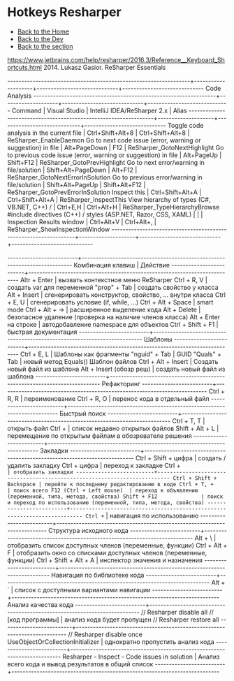 # Hotkeys Resharper

- [Back to the Home](../../README.md)
- [Back to the Dev](../README.md)
- [Back to the section](README.md)

https://www.jetbrains.com/help/resharper/2016.3/Reference__Keyboard_Shortcuts.html
2014. Lukasz Gasior. ReSharper Essentials

-----------------------------------------------------------------+--------------------+-----------------------------+-----------------------------
Code Analysis
-----------------------------------------------------------------+--------------------+-----------------------------+-----------------------------
Command                                                          | Visual Studio      | IntelliJ IDEA/ReSharper 2.x | Alias
-----------------------------------------------------------------+--------------------+-----------------------------+-----------------------------
Toggle code analysis in the current file                         | Ctrl+Shift+Alt+8   | Ctrl+Shift+Alt+8            | ReSharper_EnableDaemon
Go to next code issue (error, warning or suggestion) in file     | Alt+PageDown       | F12                         | ReSharper_GotoNextHighlight 
Go to previous code issue (error, warning or suggestion) in file | Alt+PageUp         | Shift+F12                   | ReSharper_GotoPrevHighlight
Go to next error/warning in file/solution                        | Shift+Alt+PageDown | Alt+F12                     | ReSharper_GotoNextErrorInSolution
Go to previous error/warning in file/solution                    | Shift+Alt+PageUp   | Shift+Alt+F12               | ReSharper_GotoPrevErrorInSolution
Inspect this                                                     | Ctrl+Shift+Alt+A   | Ctrl+Shift+Alt+A            | ReSharper_InspectThis
View hierarchy of types (C#, VB.NET, C++) /                      | Ctrl+E,H           | Ctrl+Alt+H                  | ReSharper_TypeHierarchyBrowse
#include directives (C++) / styles (ASP.NET, Razor, CSS, XAML)   |                    |                             | 
Inspection Results window                                        | Ctrl+Alt+V         | Ctrl+Alt+,                  | ReSharper_ShowInspectionWindow
-----------------------------------------------------------------+--------------------+-----------------------------+-----------------------------


-------------------------+--------------------------------------------------------------------------
Комбинация клавиш        | Действие
-------------------------+--------------------------------------------------------------------------
Altr + Enter             | вызвать контекстное меню ReSharper
Ctrl + R, V              | создать var для переменной
"prop" + Tab             | создать свойство у класса
Alt + Insert             | сгенерировать конструктор, свойство, ... внутри класса
Ctrl + E, U              | сгенерировать условие (if, while, ...)
Ctrl + Alt + Space       | smart mode
Ctrl + Alt + ->          | расширенное выделение кода
Alt + Delete             | безопасное удаление (проверка на наличие членов класса)
Alt + Enter на строке    | автодобавление namespace для объектов
Ctrl + Shift + F1        | быстрая документация
-------------------------+--------------------------------------------------------------------------
Шаблоны
-------------------------+--------------------------------------------------------------------------
Ctrl + E, L              | Шаблоны как фрагменты
"nguid" + Tab            | GUID
"Quals" + Tab            | новый метод Equals()
Шаблон файлов
Ctrl + Alt + Insert      | Создать новый файл из шаблона
Alt + Insert (обозр реш) | создать новый файл из шаблона
-------------------------+--------------------------------------------------------------------------
Рефакторинг
-------------------------+--------------------------------------------------------------------------
Ctrl + R, R              | переименование
Ctrl + R, O              | перенос кода в отдельный файл
-------------------------+--------------------------------------------------------------------------
Быстрый поиск
-------------------------+--------------------------------------------------------------------------
Ctrl + T, T              | открыть файл
Ctrl +                   | список недавно открытых файлов
Shift + Alt + L          | перемещение по открытым файлам в обозревателе решения
-------------------------+--------------------------------------------------------------------------
Закладки
-------------------------+--------------------------------------------------------------------------
Ctrl + Shift + цифра     | создать / удалить закладку
Ctrl + цифра             | переход к закладке
Ctrl + `                 | отобразить закладки
-------------------------+--------------------------------------------------------------------------
Ctrl + Shift + Backspace | перейти к последнему редактированию в коде
Ctrl + T, +              | поиск всего
F12 (Ctrl + Left mouse)  | переход к объявлению (переменной, типа, метода, свойства)
Shift + F12              | поиск и переход по использованию (переменной, типа, метода, свойства)
-------------------------+--------------------------------------------------------------------------
Ctrl + `                 | навигация по использованию
-------------------------+--------------------------------------------------------------------------
Структура исходного кода
-------------------------+--------------------------------------------------------------------------
Alt + \                  | отобразить список доступных членов (переменные, функции)
Ctrl + Alt + F           | отобразить окно со списками доступных членов (переменные, функции)
Ctrl + Shift + Alt + A   | инспектор значения и назначения
-------------------------+--------------------------------------------------------------------------
Навигация по библиотеке кода
-------------------------+--------------------------------------------------------------------------
Alt + `                  | список с доступными вариантами навигации
-------------------------+--------------------------------------------------------------------------
Анализ качества кода
-------------------------+--------------------------------------------------------------------------
// Resharper disable all
// [код программы]       | анализ кода будет пропущен
// Resharper restore all
-------------------------+--------------------------------------------------------------------------
// Resharper disable once UseObjectOrCollectionInitializer | однократно пропустить анализ кода
-------------------------+--------------------------------------------------------------------------
Resharper - Inspect - Code issues in solution | Анализ всего кода и вывод результатов в общий список
-------------------------+--------------------------------------------------------------------------
